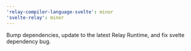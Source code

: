 ```yaml
---
'relay-compiler-language-svelte': minor
'svelte-relay': minor
---
```


Bump dependencies, update to the latest Relay Runtime, and fix svelte dependency bug.
